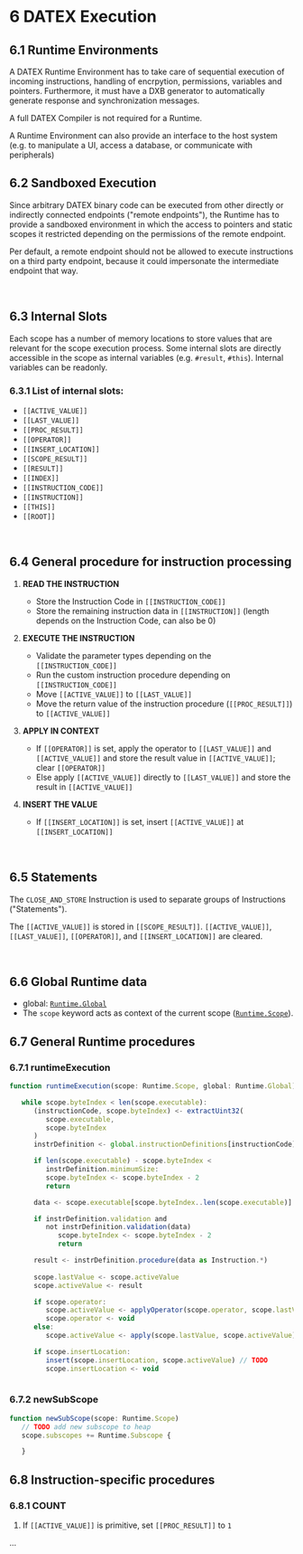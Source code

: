 # 6 DATEX Execution

## 6.1 Runtime Environments

A DATEX Runtime Environment has to take care of sequential execution of incoming instructions, handling of encrpytion, permissions, variables and pointers. Furthermore, it must have a DXB generator to automatically generate response and synchronization messages.

A full DATEX Compiler is not required for a Runtime.

A Runtime Environment can also provide an interface to the host system (e.g. to manipulate a UI, access a database, or communicate with peripherals)


## 6.2 Sandboxed Execution

Since arbitrary DATEX binary code can be executed from other directly or indirectly connected endpoints ("remote endpoints"), the Runtime has to provide a sandboxed environment in which the access to pointers and static scopes it restricted depending on the permissions of the remote endpoint.

Per default, a remote endpoint should not be allowed to execute instructions on a third party endpoint, because it could impersonate the intermediate endpoint that way.

<br>

## 6.3 Internal Slots

Each scope has a number of memory locations to store values that are relevant for the scope execution process.
Some internal slots are directly accessible in the scope as internal variables (e.g. `#result`, `#this`). Internal variables can be readonly. 
### 6.3.1 List of internal slots:

<!--todo: which slots are for scopes/sub scopes-->
* `[[ACTIVE_VALUE]]`
* `[[LAST_VALUE]]`
* `[[PROC_RESULT]]`
* `[[OPERATOR]]`
* `[[INSERT_LOCATION]]`
* `[[SCOPE_RESULT]]`
* `[[RESULT]]`
* `[[INDEX]]`
* `[[INSTRUCTION_CODE]]`
* `[[INSTRUCTION]]`
* `[[THIS]]`
* `[[ROOT]]`

<br>

## 6.4 General procedure for instruction processing

1. <b>READ THE INSTRUCTION</b>
   * Store the Instruction Code in `[[INSTRUCTION_CODE]]`
   * Store the remaining instruction data in `[[INSTRUCTION]]` (length depends on the Instruction Code, can also be 0)

2. <b>EXECUTE THE INSTRUCTION</b>
   * Validate the parameter types depending on the `[[INSTRUCTION_CODE]]`
   * Run the custom instruction procedure depending on `[[INSTRUCTION_CODE]]`
   * Move `[[ACTIVE_VALUE]]` to `[[LAST_VALUE]]`
   * Move the return value of the instruction procedure (`[[PROC_RESULT]]`) to `[[ACTIVE_VALUE]]`

3. <b>APPLY IN CONTEXT</b>
   * If `[[OPERATOR]]` is set, apply the operator to `[[LAST_VALUE]]` and `[[ACTIVE_VALUE]]` and store the result value in `[[ACTIVE_VALUE]]`; clear `[[OPERATOR]]`
   * Else apply `[[ACTIVE_VALUE]]` directly to `[[LAST_VALUE]]` and store the result in `[[ACTIVE_VALUE]]`

4. <b>INSERT THE VALUE</b>
   * If `[[INSERT_LOCATION]]` is set, insert `[[ACTIVE_VALUE]]` at `[[INSERT_LOCATION]]`
   <!--todo?: remove* Else store the `[[ACTIVE_VALUE]]` in `[[SCOPE_RESULT]]`-->


<br>


## 6.5 Statements

The `CLOSE_AND_STORE` Instruction is used to separate groups of Instructions ("Statements").

The `[[ACTIVE_VALUE]]` is stored in `[[SCOPE_RESULT]]`.
`[[ACTIVE_VALUE]]`, `[[LAST_VALUE]]`, `[[OPERATOR]]`, and `[[INSERT_LOCATION]]` are cleared.


<br>

## 6.6 Global Runtime data
* global: [`Runtime.Global`](./015_data_structures.md#runtimeglobal)
* The `scope` keyword acts as context of the current scope ([`Runtime.Scope`](./015_data_structures.md#runtimeglobal)).

## 6.7 General Runtime procedures

### 6.7.1 runtimeExecution
```typescript
function runtimeExecution(scope: Runtime.Scope, global: Runtime.Global):

   while scope.byteIndex < len(scope.executable):
      (instructionCode, scope.byteIndex) <- extractUint32(
         scope.executable,
         scope.byteIndex
      )
      instrDefinition <- global.instructionDefinitions[instructionCode]

      if len(scope.executable) - scope.byteIndex < 
         instrDefinition.minimumSize:
         scope.byteIndex <- scope.byteIndex - 2
         return

      data <- scope.executable[scope.byteIndex..len(scope.executable)]

      if instrDefinition.validation and
         not instrDefinition.validation(data)
            scope.byteIndex <- scope.byteIndex - 2
            return

      result <- instrDefinition.procedure(data as Instruction.*)
      
      scope.lastValue <- scope.activeValue
      scope.activeValue <- result

      if scope.operator:
         scope.activeValue <- applyOperator(scope.operator, scope.lastValue, scope.activeValue) // TODO
         scope.operator <- void
      else:
         scope.activeValue <- apply(scope.lastValue, scope.activeValue) // TODO

      if scope.insertLocation:
         insert(scope.insertLocation, scope.activeValue) // TODO
         scope.insertLocation <- void



```
### 6.7.2 newSubScope
```typescript
function newSubScope(scope: Runtime.Scope)
   // TODO add new subscope to heap
   scope.subscopes += Runtime.Subscope {

   }
```


## 6.8 Instruction-specific procedures

### 6.8.1 COUNT
1. If `[[ACTIVE_VALUE]]` is primitive, set `[[PROC_RESULT]]` to `1`

...